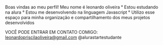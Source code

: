 Boas vindas ao meu perfil!
Meu nome é leonardo oliveira
° Estou estudando na alura 
° Estou me desenvolvendo na linguagem Javascript 
° Utilizo esse espaço para minha organização e compartilhamento dos meus projetos desenvolvidos 

VOCÊ PODE ENTRAR EM CONTATO COMIGO:
leonardopriscilaoliveira@gmail.com
@alurastartestudante

